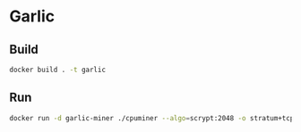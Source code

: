 
# Garlic

## Build
```sh
docker build . -t garlic
```

## Run
```sh
docker run -d garlic-miner ./cpuminer --algo=scrypt:2048 -o stratum+tcp://stratum.garlicpool.org:3333 -u <username>.<worker> -p <password>
```